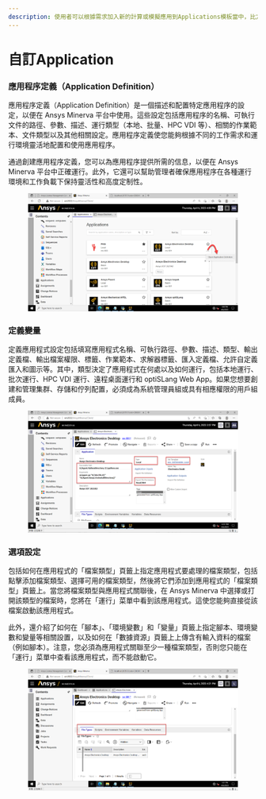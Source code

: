 ```yaml
---
description: 使用者可以根據需求加入新的計算或模擬應用到Applications模板當中，比方說前結構設定或資料分析腳本等等
---
```


# 自訂Application

### 應用程序定義（Application Definition）

應用程序定義（Application Definition）是一個描述和配置特定應用程序的設定，以便在 Ansys Minerva 平台中使用。這些設定包括應用程序的名稱、可執行文件的路徑、參數、描述、運行類型（本地、批量、HPC VDI 等）、相關的作業範本、文件類型以及其他相關設定。應用程序定義使您能夠根據不同的工作需求和運行環境靈活地配置和使用應用程序。

通過創建應用程序定義，您可以為應用程序提供所需的信息，以便在 Ansys Minerva 平台中正確運行。此外，它還可以幫助管理者確保應用程序在各種運行環境和工作負載下保持靈活性和高度定制性。

<figure><img src="../../.gitbook/assets/image (6).png" alt=""><figcaption></figcaption></figure>

### 定義變量

定義應用程式設定包括填寫應用程式名稱、可執行路徑、參數、描述、類型、輸出定義檔、輸出檔案權限、標籤、作業範本、求解器標籤、匯入定義檔、允許自定義匯入和圖示等。其中，類型決定了應用程式在何處以及如何運行，包括本地運行、批次運行、HPC VDI 運行、遠程桌面運行和 optiSLang Web App。如果您想要創建和管理集群、存儲和佇列配置，必須成為系統管理員組或具有相應權限的用戶組成員。

<figure><img src="../../.gitbook/assets/image (2).png" alt=""><figcaption></figcaption></figure>

### 選項設定

包括如何在應用程式的「檔案類型」頁籤上指定應用程式要處理的檔案類型，包括點擊添加檔案類型、選擇可用的檔案類型，然後將它們添加到應用程式的「檔案類型」頁籤上。當您將檔案類型與應用程式關聯後，在 Ansys Minerva 中選擇或打開該類型的檔案時，您將在「運行」菜單中看到該應用程式。這使您能夠直接從該檔案啟動該應用程式。

此外，還介紹了如何在「腳本」、「環境變數」和「變量」頁籤上指定腳本、環境變數和變量等相關設置，以及如何在「數據資源」頁籤上上傳含有輸入資料的檔案（例如腳本）。注意，您必須為應用程式關聯至少一種檔案類型，否則您只能在「運行」菜單中查看該應用程式，而不能啟動它。

<figure><img src="../../.gitbook/assets/image.png" alt=""><figcaption></figcaption></figure>
